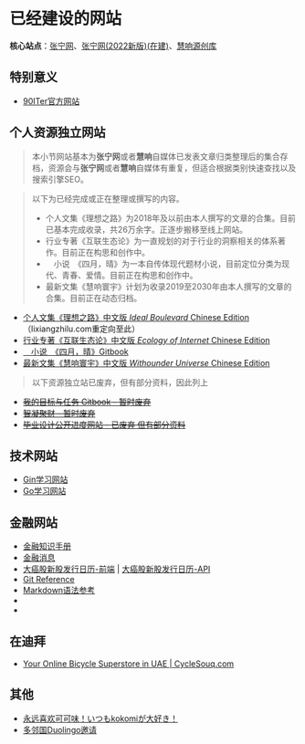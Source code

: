 
# 已经建设的网站

**核心站点**：[张宁网](https://www.zning.net.cn)、[张宁网(2022新版)(在建)](https://zning.net)、[慧响源创库](https://zning.me)

## 特别意义

* [90ITer官方网站](https://90iter.com)

## 个人资源独立网站

> 本小节网站基本为**张宁网**或者**慧响**自媒体已发表文章归类整理后的集合存档，资源会与**张宁网**或者**慧响**自媒体有重复，但适合根据类别快速查找以及搜索引擎SEO。

> 以下为已经完成或正在整理或撰写的内容。
> * 个人文集《理想之路》为2018年及以前由本人撰写的文章的合集。目前已基本完成收录，共26万余字。正逐步搬移至线上网站。
> * 行业专著《互联生态论》为一直规划的对于行业的洞察相关的体系著作。目前正在构思和创作中。
> * 　小说　《四月，晴》为一本自传体现代题材小说，目前定位分类为现代、青春、爱情。目前正在构思和创作中。
> * 最新文集《慧响寰宇》计划为收录2019至2030年由本人撰写的文章的合集。目前正在动态归档。

* [个人文集《理想之路》中文版 *Ideal Boulevard* Chinese Edition](https://idealboulevard.com/) （lixiangzhilu.com重定向至此）
* [行业专著《互联生态论》中文版  *Ecology of Internet* Chinese Edition](https://ecologyofinternet.com/)
* [　小说　《四月，晴》Gitbook](https://apr-sunny.book.zning.me/)
* [最新文集《慧响寰宇》中文版 *Withounder Universe* Chinese Edition](https://universe.withounder.com/)

> 以下资源独立站已废弃，但有部分资料，因此列上

* [~~我的目标与任务 Gitbook - 暂时废弃~~](https://aims.zning.me/)
* [~~智凝聚财 - 暂时废弃~~](https://credit.zning.me/)
* [~~毕业设计公开进度网站 - 已废弃 但有部分资料~~](https://gd.zning.me/)

## 技术网站

* [Gin学习网站](https://ginlearn.techina.science/)
* [Go学习网站](https://golearn.techina.science/)

## 金融网站

* [金融知识手册](https://finman.zning.me/)
* [金融消息](https://finews.withounder.com/)
* [大癌股新股发行日历-前端](https://newstock.techina.science/) | [大癌股新股发行日历-API](https://newstock.techina.science/data)
* [Git Reference](https://gitman.zning.me/)
* [Markdown语法参考](https://mdman.zning.me/)
* []()
* []()

## 在迪拜

* [Your Online Bicycle Superstore in UAE | CycleSouq.com](https://cyclesouq.com/)

## 其他

* [永远喜欢可可味！いつもkokomiが大好き！](http://kokomi.fans/)
* [多邻国Duolingo邀请](https://invite.duolingo.com/BDHTZTB5CWWKTYGFJSKI4YQYXM)
